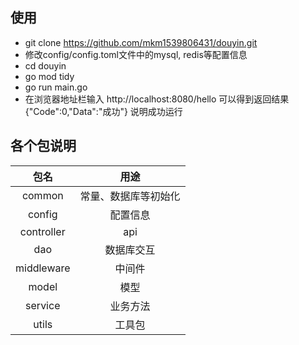 ## 使用
- git clone https://github.com/mkm1539806431/douyin.git
- 修改config/config.toml文件中的mysql, redis等配置信息
- cd douyin
- go mod tidy
- go run main.go
- 在浏览器地址栏输入 http://localhost:8080/hello 可以得到返回结果 {"Code":0,"Data":"成功"} 说明成功运行
## 各个包说明

|     包名     |     用途     |
|:----------:|:----------:|
|   common   | 常量、数据库等初始化 |
|   config   |    配置信息    |
| controller |    api     |
|    dao     |   数据库交互    |
| middleware |    中间件     |
|   model    |     模型     |
|  service   |    业务方法    |
|   utils    |    工具包     |

